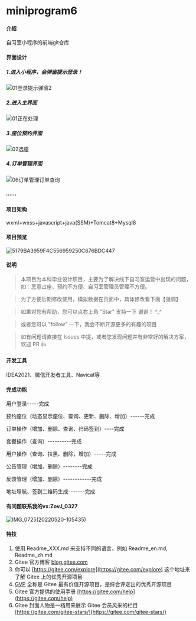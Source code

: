 # miniprogram6

#### 介绍
自习室小程序的前端git仓库

#### 界面设计

##### 1.进入小程序，会弹窗提示登录！

![01登录提示弹窗2](static/readme/01登录提示弹窗2.PNG)

##### 2.进入主界面

![01正在处理](/static/readme/01正在处理.PNG)



##### 3.座位预约界面

![02选座](static/readme/02选座.png)


##### 4.订单管理界面

![06订单管理订单查询](static/readme/06订单管理订单查询.png)

##### ......

#### 项目架构

wxml+wxss+javascript+java(SSM)+Tomcat8+Mysql8

#### 项目预览

![5179BA3959F4C556959250C676BDC447](static/readme/体验.png)

#### 说明

> 本项目为本科毕业设计项目，主要为了解决线下自习室运营中出现的问题，如：恶意占座、预约不方便、自习室管理员管理不方便。

> 为了方便后期修改使用，模拟数据在页面中，具体修改看下面【强调】

> 如果对您有帮助，您可以点右上角 "Star" 支持一下 谢谢！ ^_^

> 或者您可以 "follow" 一下，我会不断开源更多的有趣的项目

> 如有问题请直接在 Issues 中提，或者您发现问题并有非常好的解决方案，欢迎 PR 👍

#### 开发工具

IDEA2021、微信开发者工具、Navicat等

#### 完成功能

用户登录-----完成

预约座位（动态显示座位、查询、更新、删除、增加）------完成

订单操作（增加、删除、查询、扫码签到）----完成

套餐操作（查询）----------完成

用户操作（查询、拉黑、删除，增加）-----完成

公告管理（增加、删除）--------完成

反馈管理（增加、删除）------------完成

地址导航、签到二维码生成-------完成

#### 有问题联系我的vx:ZovJ_0327

![IMG_0725(20220520-105435)](static/readme/vx.JPG)





#### 特技

1.  使用 Readme\_XXX.md 来支持不同的语言，例如 Readme\_en.md, Readme\_zh.md
2.  Gitee 官方博客 [blog.gitee.com](https://blog.gitee.com)
3.  你可以 [https://gitee.com/explore](https://gitee.com/explore) 这个地址来了解 Gitee 上的优秀开源项目
4.  [GVP](https://gitee.com/gvp) 全称是 Gitee 最有价值开源项目，是综合评定出的优秀开源项目
5.  Gitee 官方提供的使用手册 [https://gitee.com/help](https://gitee.com/help)
6.  Gitee 封面人物是一档用来展示 Gitee 会员风采的栏目 [https://gitee.com/gitee-stars/](https://gitee.com/gitee-stars/)
